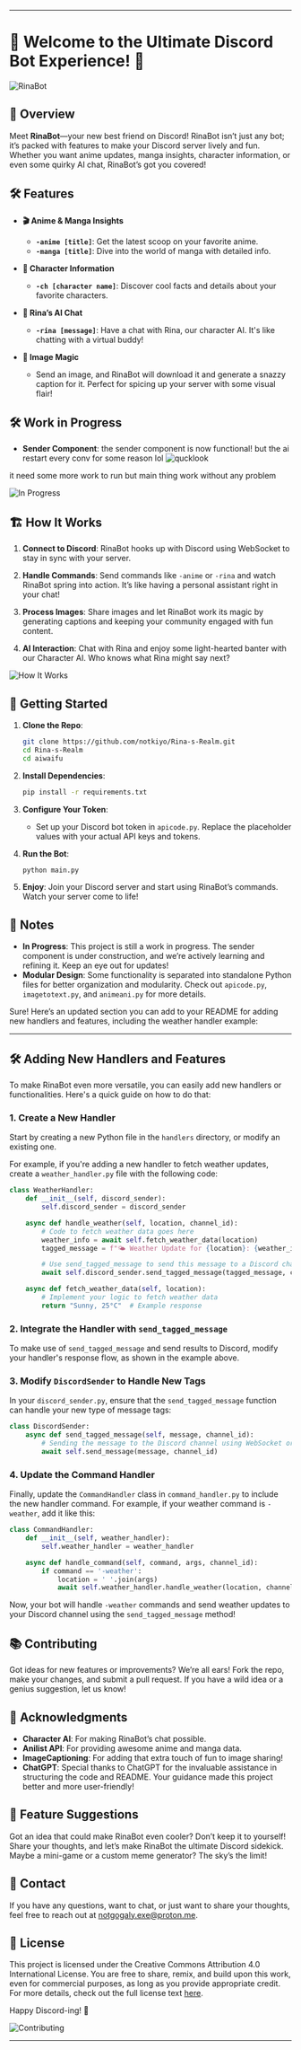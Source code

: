 
---

# 🎉 Welcome to the Ultimate Discord Bot Experience! 🎉

![RinaBot](https://i.giphy.com/media/v1.Y2lkPTc5MGI3NjExNDB5Yjlqa3F2dWFnNmlpemozMGJpbHNodWgxbWVpaHF4NGRicDdyayZlcD12MV9pbnRlcm5hbF9naWZfYnlfaWQmY3Q9Zw/h5osyQ0PLpfELctNIi/giphy.gif)

## 🚀 Overview

Meet **RinaBot**—your new best friend on Discord! RinaBot isn’t just any bot; it’s packed with features to make your Discord server lively and fun. Whether you want anime updates, manga insights, character information, or even some quirky AI chat, RinaBot’s got you covered!

## 🛠 Features

- **🎬 Anime & Manga Insights**
  - **`-anime [title]`**: Get the latest scoop on your favorite anime.
  - **`-manga [title]`**: Dive into the world of manga with detailed info.

- **👾 Character Information**
  - **`-ch [character name]`**: Discover cool facts and details about your favorite characters.

- **🤖 Rina’s AI Chat**
  - **`-rina [message]`**: Have a chat with Rina, our character AI. It's like chatting with a virtual buddy!

- **📸 Image Magic**
  - Send an image, and RinaBot will download it and generate a snazzy caption for it. Perfect for spicing up your server with some visual flair!

## 🛠 Work in Progress

- **Sender Component**: the sender component is now functional! but the ai restart every conv for some reason lol
![qucklook](https://files.catbox.moe/3oit0e.png)


it need some more work to run but main thing work without any problem

![In Progress](https://i.giphy.com/media/v1.Y2lkPTc5MGI3NjExNjFrbXlmb24xMzI0eGlpeWptYm93M2w2NmwyOGkwbWxqeTVlNHZlZCZlcD12MV9pbnRlcm5hbF9naWZfYnlfaWQmY3Q9Zw/Apou9x4qiaDdGs6R9W/giphy.gif)

## 🏗️ How It Works

1. **Connect to Discord**: RinaBot hooks up with Discord using WebSocket to stay in sync with your server.

2. **Handle Commands**: Send commands like `-anime` or `-rina` and watch RinaBot spring into action. It’s like having a personal assistant right in your chat!

3. **Process Images**: Share images and let RinaBot work its magic by generating captions and keeping your community engaged with fun content.

4. **AI Interaction**: Chat with Rina and enjoy some light-hearted banter with our Character AI. Who knows what Rina might say next?

![How It Works](https://i.giphy.com/media/v1.Y2lkPTc5MGI3NjExb2JjN3U0NHZuenVjcXQ3c2hvd2J4cGp2NHNobTlzb2xocDVhMHJwNCZlcD12MV9pbnRlcm5hbF9naWZfYnlfaWQmY3Q9Zw/bMzhPASPFNJORLgUuE/giphy.gif)

## 🚀 Getting Started

1. **Clone the Repo**:
   ```bash
   git clone https://github.com/notkiyo/Rina-s-Realm.git
   cd Rina-s-Realm
   cd aiwaifu
   ```

2. **Install Dependencies**:
   ```bash
   pip install -r requirements.txt
   ```

3. **Configure Your Token**:
   - Set up your Discord bot token in `apicode.py`. Replace the placeholder values with your actual API keys and tokens.

4. **Run the Bot**:
   ```bash
   python main.py
   ```

5. **Enjoy**: Join your Discord server and start using RinaBot’s commands. Watch your server come to life!

## 📝 Notes

- **In Progress**: This project is still a work in progress. The sender component is under construction, and we’re actively learning and refining it. Keep an eye out for updates!
- **Modular Design**: Some functionality is separated into standalone Python files for better organization and modularity. Check out `apicode.py`, `imagetotext.py`, and `animeani.py` for more details.


Sure! Here’s an updated section you can add to your README for adding new handlers and features, including the weather handler example:

---

## 🛠 Adding New Handlers and Features

To make RinaBot even more versatile, you can easily add new handlers or functionalities. Here's a quick guide on how to do that:

### 1. Create a New Handler

Start by creating a new Python file in the `handlers` directory, or modify an existing one.

For example, if you're adding a new handler to fetch weather updates, create a `weather_handler.py` file with the following code:

```python
class WeatherHandler:
    def __init__(self, discord_sender):
        self.discord_sender = discord_sender

    async def handle_weather(self, location, channel_id):
        # Code to fetch weather data goes here
        weather_info = await self.fetch_weather_data(location)
        tagged_message = f"🌤 Weather Update for {location}: {weather_info}"

        # Use send_tagged_message to send this message to a Discord channel
        await self.discord_sender.send_tagged_message(tagged_message, channel_id)

    async def fetch_weather_data(self, location):
        # Implement your logic to fetch weather data
        return "Sunny, 25°C"  # Example response
```

### 2. Integrate the Handler with `send_tagged_message`

To make use of `send_tagged_message` and send results to Discord, modify your handler's response flow, as shown in the example above.

### 3. Modify `DiscordSender` to Handle New Tags

In your `discord_sender.py`, ensure that the `send_tagged_message` function can handle your new type of message tags:

```python
class DiscordSender:
    async def send_tagged_message(self, message, channel_id):
        # Sending the message to the Discord channel using WebSocket or Discord API
        await self.send_message(message, channel_id)
```

### 4. Update the Command Handler

Finally, update the `CommandHandler` class in `command_handler.py` to include the new handler command. For example, if your weather command is `-weather`, add it like this:

```python
class CommandHandler:
    def __init__(self, weather_handler):
        self.weather_handler = weather_handler

    async def handle_command(self, command, args, channel_id):
        if command == '-weather':
            location = ' '.join(args)
            await self.weather_handler.handle_weather(location, channel_id)
```

Now, your bot will handle `-weather` commands and send weather updates to your Discord channel using the `send_tagged_message` method!


## 📚 Contributing

Got ideas for new features or improvements? We’re all ears! Fork the repo, make your changes, and submit a pull request. If you have a wild idea or a genius suggestion, let us know!

## 🥳 Acknowledgments

- **Character AI**: For making RinaBot’s chat possible.
- **Anilist API**: For providing awesome anime and manga data.
- **ImageCaptioning**: For adding that extra touch of fun to image sharing!
- **ChatGPT**: Special thanks to ChatGPT for the invaluable assistance in structuring the code  and README. Your guidance made this project better and more user-friendly!

## 💬 Feature Suggestions

Got an idea that could make RinaBot even cooler? Don’t keep it to yourself! Share your thoughts, and let’s make RinaBot the ultimate Discord sidekick. Maybe a mini-game or a custom meme generator? The sky’s the limit!

## 📧 Contact

If you have any questions, want to chat, or just want to share your thoughts, feel free to reach out at [notgogaly.exe@proton.me](mailto:notgogaly.exe@proton.me).

## 📜 License

This project is licensed under the Creative Commons Attribution 4.0 International License. You are free to share, remix, and build upon this work, even for commercial purposes, as long as you provide appropriate credit. For more details, check out the full license text [here](https://creativecommons.org/licenses/by/4.0/).

Happy Discord-ing! 🚀

![Contributing](https://i.giphy.com/media/v1.Y2lkPTc5MGI3NjExbzZldWg3NTBxOW1ld3kydDMwZmx0MHJkY3BjaXMybzEzNjE3Y3llNSZlcD12MV9pbnRlcm5hbF9naWZfYnlfaWQmY3Q9Zw/UR4cvwP8NEZ5aR2YPU/giphy.gif)

---
